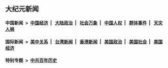 ## 大纪元新闻

#### 中国新闻 &nbsp;>&nbsp; [中国经济](indexes/ncid283/README.md?05110045) &nbsp;| &nbsp; [大陆政治](indexes/ncid277/README.md?05110045) &nbsp;| &nbsp; [社会万象](indexes/ncid282/README.md?05110045) &nbsp;| &nbsp; [中国人权](indexes/ncid278/README.md?05110045) &nbsp;| &nbsp; [群体事件](indexes/ncid279/README.md?05110045) &nbsp;| &nbsp; [天灾人祸](indexes/ncid280/README.md?05110045)

#### 国际新闻 &nbsp;>&nbsp; [美中关系](indexes/nf1412576/README.md?05110045) &nbsp;| &nbsp; [台湾新闻](indexes/ncid1349361/README.md?05110045) &nbsp;| &nbsp; [香港新闻](indexes/ncid1349362/README.md?05110045) &nbsp;| &nbsp; [美国政治](indexes/ncid1078159/README.md?05110045) &nbsp;| &nbsp; [美国社会](indexes/ncid1078160/README.md?05110045) &nbsp;| &nbsp; [美国经济](indexes/ncid1078158/README.md?05110045)

#### 特别专题 &nbsp;>&nbsp; [中共百年历史](https://github.com/epoch-news/epoch-special/blob/master/README.md?05110045)  
